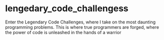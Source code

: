 # lengedary_code_challengess
Enter the Legendary Code Challenges, where I take on the most daunting programming problems.  This is where true programmers are forged, where the power of code is unleashed in the hands of a warrior
